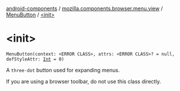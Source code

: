[android-components](../../index.md) / [mozilla.components.browser.menu.view](../index.md) / [MenuButton](index.md) / [&lt;init&gt;](./-init-.md)

# &lt;init&gt;

`MenuButton(context: <ERROR CLASS>, attrs: <ERROR CLASS>? = null, defStyleAttr: `[`Int`](https://kotlinlang.org/api/latest/jvm/stdlib/kotlin/-int/index.html)` = 0)`

A `three-dot` button used for expanding menus.

If you are using a browser toolbar, do not use this class directly.


